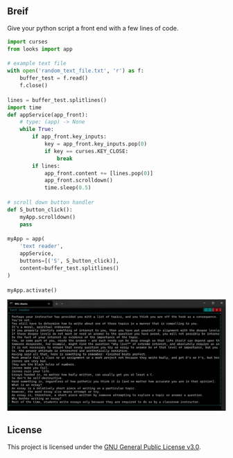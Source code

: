 ## Breif

Give your python script a front end with a few lines of code.

```python
import curses
from looks import app

# example text file
with open('random_text_file.txt', 'r') as f:
    buffer_test = f.read()
    f.close()

lines = buffer_test.splitlines()
import time
def appService(app_front):
    # type: (app) -> None
    while True:
        if app_front.key_inputs:
            key = app_front.key_inputs.pop(0)
            if key == curses.KEY_CLOSE:
                break
        if lines:
            app_front.content += [lines.pop(0)]
            app_front.scrolldown()
            time.sleep(0.5)

# scroll down button handler
def S_button_click():
    myApp.scrolldown()
    pass

myApp = app(
    'text reader', 
    appService, 
    buttons=[('S', S_button_click)], 
    content=buffer_test.splitlines()
) 

myApp.activate()
```

![alt text](looks_demo.jpg)

## License

This project is licensed under the [GNU General Public License v3.0](LICENSE).